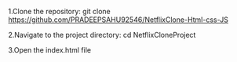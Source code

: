 1.Clone the repository: git clone https://github.com/PRADEEPSAHU92546/NetflixClone-Html-css-JS

2.Navigate to the project directory: cd NetflixCloneProject

3.Open the index.html file 
